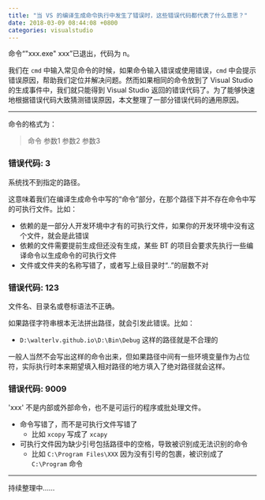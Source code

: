 ```yaml
---
title: "当 VS 的编译生成命令执行中发生了错误时，这些错误代码都代表了什么意思？"
date: 2018-03-09 08:44:08 +0800
categories: visualstudio
---
```


命令“"xxx.exe" xxx”已退出，代码为 n。

我们在 `cmd` 中输入常见命令的时候，如果命令输入错误或使用错误，`cmd` 中会提示错误原因，帮助我们定位并解决问题。然而如果相同的命令放到了 Visual Studio 的生成事件中，我们就只能得到 Visual Studio 返回的错误代码了。为了能够快速地根据错误代码大致猜测错误原因，本文整理了一部分错误代码的通用原因。

---

命令的格式为：

> 命令 参数1 参数2 参数3

<div id="top"></div>

### 错误代码: 3

系统找不到指定的路径。

这意味着我们在编译生成命令中写的“命令”部分，在那个路径下并不存在命令中写的可执行文件。比如：

- 依赖的是一部分人开发环境中才有的可执行文件，如果你的开发环境中没有这个文件，就会是此错误
- 依赖的文件需要提前生成但还没有生成，某些 BT 的项目会要求先执行一些编译命令以生成命令的可执行文件
- 文件或文件夹的名称写错了，或者写上级目录时“..”的层数不对

### 错误代码: 123

文件名、目录名或卷标语法不正确。

如果路径字符串根本无法拼出路径，就会引发此错误。比如：

- `D:\walterlv.github.io\D:\Bin\Debug` 这样的路径就是不合理的

一般人当然不会写出这样的命令出来，但如果路径中间有一些环境变量作为占位符，实际执行时本来期望填入相对路径的地方填入了绝对路径就会这样。

### 错误代码: 9009

'xxx' 不是内部或外部命令，也不是可运行的程序或批处理文件。

- 命令写错了，而不是可执行文件写错了
    - 比如 `xcopy` 写成了 `xcapy`
- 可执行文件因为缺少引号包括路径中的空格，导致被识别成无法识别的命令
    - 比如 `C:\Program Files\XXX` 因为没有引号的包裹，被识别成了 `C:\Program` 命令

---

持续整理中……

